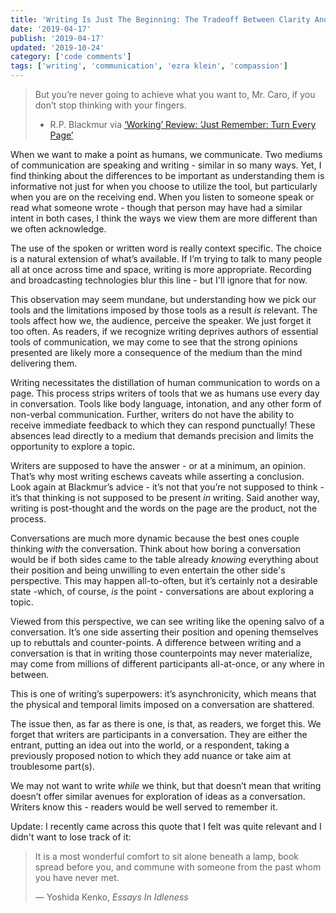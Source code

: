```yaml
---
title: 'Writing Is Just The Beginning: The Tradeoff Between Clarity And Exploration With Writing And Conversing'
date: '2019-04-17'
publish: '2019-04-17'
updated: '2019-10-24'
category: ['code comments']
tags: ['writing', 'communication', 'ezra klein', 'compassion']
---
```


> But you’re never going to achieve what you want to, Mr. Caro, if you don’t stop thinking with your fingers.
>
> - R.P. Blackmur via [‘Working’ Review: ‘Just Remember: Turn Every Page’](https://www.wsj.com/articles/working-review-just-remember-turn-every-page-11555107427)

When we want to make a point as humans, we communicate. Two mediums of communication are speaking and writing - similar in so many ways. Yet, I find thinking about the differences to be important as understanding them is informative not just for when you choose to utilize the tool, but particularly when you are on the receiving end. When you listen to someone speak or read what someone wrote - though that person may have had a similar intent in both cases, I think the ways we view them are more different than we often acknowledge.

The use of the spoken or written word is really context specific. The choice is a natural extension of what’s available. If I’m trying to talk to many people all at once across time and space, writing is more appropriate. Recording and broadcasting technologies blur this line - but I'll ignore that for now.

This observation may seem mundane, but understanding how we pick our tools and the limitations imposed by those tools as a result _is_ relevant. The tools affect how we, the audience, perceive the speaker. We just forget it too often. As readers, if we recognize writing deprives authors of essential tools of communication, we may come to see that the strong opinions presented are likely more a consequence of the medium than the mind delivering them.

Writing necessitates the distillation of human communication to words on a page. This process strips writers of tools that we as humans use every day in conversation. Tools like body language, intonation, and any other form of non-verbal communication. Further, writers do not have the ability to receive immediate feedback to which they can respond punctually! These absences lead directly to a medium that demands precision and limits the opportunity to explore a topic.

Writers are supposed to have the answer - or at a minimum, an opinion. That’s why most writing eschews caveats while asserting a conclusion. Look again at Blackmur’s advice - it’s not that you’re not supposed to think - it’s that thinking is not supposed to be present _in_ writing. Said another way, writing is post-thought and the words on the page are the product, not the process.

Conversations are much more dynamic because the best ones couple thinking _with_ the conversation. Think about how boring a conversation would be if both sides came to the table already _knowing_ everything about their position and being unwilling to even entertain the other side's perspective. This may happen all-to-often, but it’s certainly not a desirable state -which, of course, _is_ the point - conversations are about exploring a topic.

Viewed from this perspective, we can see writing like the opening salvo of a conversation. It’s one side asserting their position and opening themselves up to rebuttals and counter-points. A difference between writing and a conversation is that in writing those counterpoints may never materialize, may come from millions of different participants all-at-once, or any where in between.

This is one of writing’s superpowers: it’s asynchronicity, which means that the physical and temporal limits imposed on a conversation are shattered.

The issue then, as far as there is one, is that, as readers, we forget this. We forget that writers are participants in a conversation. They are either the entrant, putting an idea out into the world, or a respondent, taking a previously proposed notion to which they add nuance or take aim at troublesome part(s).

We may not want to write _while_ we think, but that doesn’t mean that writing doesn’t offer similar avenues for exploration of ideas as a conversation. Writers know this - readers would be well served to remember it.

Update: I recently came across this quote that I felt was quite relevant and I didn't want to lose track of it:

> It is a most wonderful comfort to sit alone beneath a lamp, book spread before you, and commune with someone from the past whom you have never met.
>
> — Yoshida Kenko, _Essays In Idleness_
